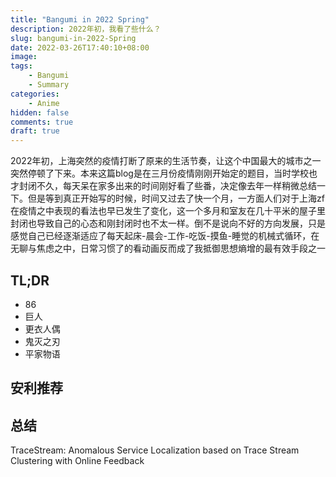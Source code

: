 ```yaml
---
title: "Bangumi in 2022 Spring"
description: 2022年初，我看了些什么？
slug: bangumi-in-2022-Spring
date: 2022-03-26T17:40:10+08:00
image: 
tags:
    - Bangumi
    - Summary
categories:
    - Anime
hidden: false
comments: true
draft: true
---
```


2022年初，上海突然的疫情打断了原来的生活节奏，让这个中国最大的城市之一突然停顿了下来。本来这篇blog是在三月份疫情刚刚开始定的题目，当时学校也才封闭不久，每天呆在家多出来的时间刚好看了些番，决定像去年一样稍微总结一下。但是等到真正开始写的时候，时间又过去了快一个月，一方面人们对于上海zf在疫情之中表现的看法也早已发生了变化，这一个多月和室友在几十平米的屋子里封闭也导致自己的心态和刚封闭时也不太一样。倒不是说向不好的方向发展，只是感觉自己已经逐渐适应了每天起床-晨会-工作-吃饭-摸鱼-睡觉的机械式循环，在无聊与焦虑之中，日常习惯了的看动画反而成了我抵御思想熵增的最有效手段之一

## TL;DR

* 86
* 巨人
* 更衣人偶
* 鬼灭之刃
* 平家物语



## 安利推荐





## 总结



TraceStream: Anomalous Service Localization based on Trace Stream Clustering with Online Feedback